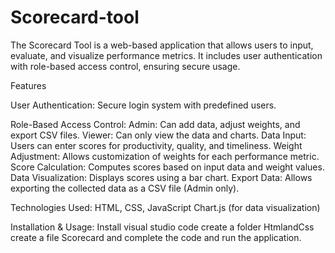 # Scorecard-tool

The Scorecard Tool is a web-based application that allows users to input, evaluate, and visualize performance metrics. 
It includes user authentication with role-based access control, ensuring secure usage.

Features

User Authentication: Secure login system with predefined users.

Role-Based Access Control:
Admin: Can add data, adjust weights, and export CSV files.
Viewer: Can only view the data and charts.
Data Input: Users can enter scores for productivity, quality, and timeliness.
Weight Adjustment: Allows customization of weights for each performance metric.
Score Calculation: Computes scores based on input data and weight values.
Data Visualization: Displays scores using a bar chart.
Export Data: Allows exporting the collected data as a CSV file (Admin only).

Technologies Used:
HTML, CSS, JavaScript
Chart.js (for data visualization)

Installation & Usage:
Install visual studio code
create a folder HtmlandCss
create a file Scorecard and complete the code and run the application.
